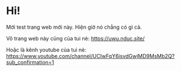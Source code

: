 # Hi!
Mới test trang web mới này.
Hiện giờ nó chẳng có gì cả.

Vô trang web này cũng của tui nè: https://uwu.nduc.site/

Hoặc là kênh youtube của tui nè: https://www.youtube.com/channel/UCIwFqY6isvdGwjMD9MsMb2Q?sub_confirmation=1

